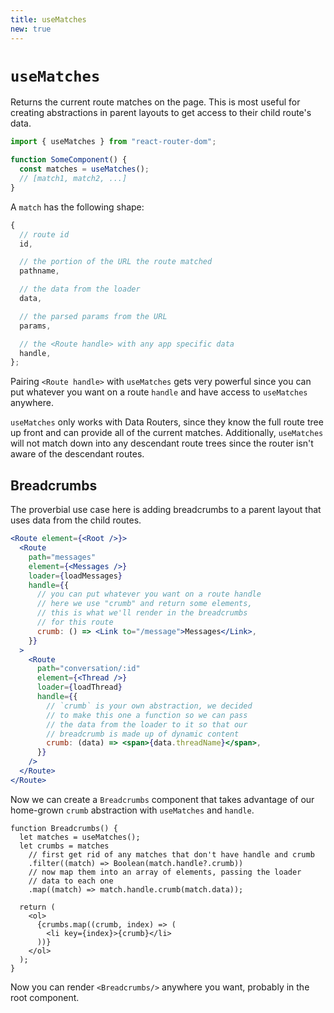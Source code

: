 ```yaml
---
title: useMatches
new: true
---
```


# `useMatches`

Returns the current route matches on the page. This is most useful for creating abstractions in parent layouts to get access to their child route's data.

```js
import { useMatches } from "react-router-dom";

function SomeComponent() {
  const matches = useMatches();
  // [match1, match2, ...]
}
```

A `match` has the following shape:

```js
{
  // route id
  id,

  // the portion of the URL the route matched
  pathname,

  // the data from the loader
  data,

  // the parsed params from the URL
  params,

  // the <Route handle> with any app specific data
  handle,
};
```

Pairing `<Route handle>` with `useMatches` gets very powerful since you can put whatever you want on a route `handle` and have access to `useMatches` anywhere.

<docs-warning>`useMatches` only works with Data Routers, since they know the full route tree up front and can provide all of the current matches. Additionally, `useMatches` will not match down into any descendant route trees since the router isn't aware of the descendant routes.</docs-warning>

## Breadcrumbs

The proverbial use case here is adding breadcrumbs to a parent layout that uses data from the child routes.

```jsx filename=app.jsx
<Route element={<Root />}>
  <Route
    path="messages"
    element={<Messages />}
    loader={loadMessages}
    handle={{
      // you can put whatever you want on a route handle
      // here we use "crumb" and return some elements,
      // this is what we'll render in the breadcrumbs
      // for this route
      crumb: () => <Link to="/message">Messages</Link>,
    }}
  >
    <Route
      path="conversation/:id"
      element={<Thread />}
      loader={loadThread}
      handle={{
        // `crumb` is your own abstraction, we decided
        // to make this one a function so we can pass
        // the data from the loader to it so that our
        // breadcrumb is made up of dynamic content
        crumb: (data) => <span>{data.threadName}</span>,
      }}
    />
  </Route>
</Route>
```

Now we can create a `Breadcrumbs` component that takes advantage of our home-grown `crumb` abstraction with `useMatches` and `handle`.

```tsx filename=components/breadcrumbs.jsx
function Breadcrumbs() {
  let matches = useMatches();
  let crumbs = matches
    // first get rid of any matches that don't have handle and crumb
    .filter((match) => Boolean(match.handle?.crumb))
    // now map them into an array of elements, passing the loader
    // data to each one
    .map((match) => match.handle.crumb(match.data));

  return (
    <ol>
      {crumbs.map((crumb, index) => (
        <li key={index}>{crumb}</li>
      ))}
    </ol>
  );
}
```

Now you can render `<Breadcrumbs/>` anywhere you want, probably in the root component.
